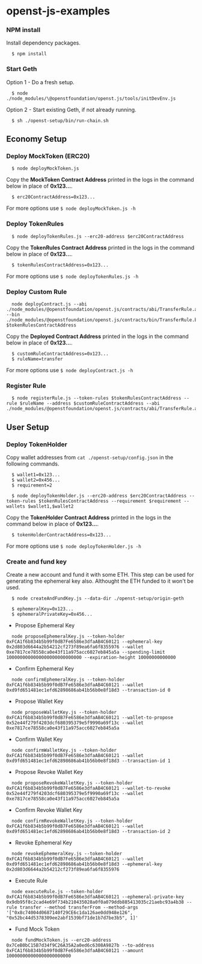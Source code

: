 # openst-js-examples

### NPM install
Install dependency packages.
```
  $ npm install
```

### Start Geth
Option 1 - Do a fresh setup.
```
  $ node ./node_modules/\@openstfoundation/openst.js/tools/initDevEnv.js 
```

Option 2 - Start existing Geth, if not already running.
```
  $ sh ./openst-setup/bin/run-chain.sh
```

## Economy Setup

### Deploy MockToken (ERC20)
```
  $ node deployMockToken.js
```

Copy the **MockToken Contract Address** printed in the logs in the command below in place of **0x123...**.

```
  $ erc20ContractAddress=0x123...
```

For more options use `$ node deployMockToken.js -h`


### Deploy TokenRules
```
  $ node deployTokenRules.js --erc20-address $erc20ContractAddress
```

Copy the **TokenRules Contract Address** printed in the logs in the command below in place of **0x123...**.

```
  $ tokenRulesContractAddress=0x123...
```

For more options use `$ node deployTokenRules.js -h`

### Deploy Custom Rule
```
  node deployContract.js --abi ./node_modules/@openstfoundation/openst.js/contracts/abi/TransferRule.abi --bin ./node_modules/@openstfoundation/openst.js/contracts/bin/TransferRule.bin $tokenRulesContractAddress

```

Copy the **Deployed Contract Address** printed in the logs in the command below in place of **0x123...**.

```
  $ customRuleContractAddress=0x123...
  $ ruleName=transfer
```

For more options use `$ node deployContract.js -h`

### Register Rule

```
  $ node registerRule.js --token-rules $tokenRulesContractAddress --rule $ruleName --address $customRuleContractAddress --abi ./node_modules/@openstfoundation/openst.js/contracts/abi/TransferRule.abi
```

## User Setup

### Deploy TokenHolder
Copy wallet addresses from `cat ./openst-setup/config.json` in the following commands.

```
  $ wallet1=0x123...
  $ wallet2=0x456...
  $ requirement=2
```
```
  $ node deployTokenHolder.js --erc20-address $erc20ContractAddress --token-rules $tokenRulesContractAddress --requirement $requirement --wallets $wallet1,$wallet2
```
Copy the **TokenHolder Contract Address** printed in the logs in the command below in place of **0x123...**.

```
  $ tokenHolderContractAddress=0x123...
```

For more options use `$ node deployTokenHolder.js -h`

### Create and fund key
Create a new account and fund it with some ETH. This step can be used for generating the ephemeral key also. Althought the ETH funded to it won't be used.
```
  $ node createAndFundKey.js --data-dir ./openst-setup/origin-geth
```

```
  $ ephemeralKey=0x123...
  $ ephemeralPrivateKey=0x456...
```

* Propose Ephemeral Key
```
  node proposeEphemeralKey.js --token-holder 0xFCA1f6b834b5b99f0dB7Fe6586e3dfaAB4C60121 --ephemeral-key 0x2d803d6644a2b54212cf273f89ea6fa6f8355976 --wallet 0xe7817ce78558ca0e43f11a975acc6027eb845a5a --spending-limit 1000000000000000000000000000 --expiration-height 10000000000000
```

* Confirm Ephemeral Key
```
  node confirmEphemeralKey.js --token-holder 0xFCA1f6b834b5b99f0dB7Fe6586e3dfaAB4C60121 --wallet 0xd9fd651481ec1efd62898686ab41b56b0e8f18d3 --transaction-id 0
```

* Propose Wallet Key
```
  node proposeWalletKey.js --token-holder 0xFCA1f6b834b5b99f0dB7Fe6586e3dfaAB4C60121 --wallet-to-propose 0x52e44f279f4203dcf680395379e5f9990a69f13c --wallet 0xe7817ce78558ca0e43f11a975acc6027eb845a5a
```

* Confirm Wallet Key
```
  node confirmWalletKey.js --token-holder 0xFCA1f6b834b5b99f0dB7Fe6586e3dfaAB4C60121 --wallet 0xd9fd651481ec1efd62898686ab41b56b0e8f18d3 --transaction-id 1
```

* Propose Revoke Wallet Key
```
  node proposeRevokeWalletKey.js --token-holder 0xFCA1f6b834b5b99f0dB7Fe6586e3dfaAB4C60121 --wallet-to-revoke 0x52e44f279f4203dcf680395379e5f9990a69f13c --wallet 0xe7817ce78558ca0e43f11a975acc6027eb845a5a
```

* Confirm Revoke Wallet Key
```
  node confirmRevokeWalletKey.js --token-holder 0xFCA1f6b834b5b99f0dB7Fe6586e3dfaAB4C60121 --wallet 0xd9fd651481ec1efd62898686ab41b56b0e8f18d3 --transaction-id 2
```

* Revoke Ephemeral Key
```
  node revokeEphemeralKey.js --token-holder 0xFCA1f6b834b5b99f0dB7Fe6586e3dfaAB4C60121 --wallet 0xd9fd651481ec1efd62898686ab41b56b0e8f18d3 --ephemeral-key 0x2d803d6644a2b54212cf273f89ea6fa6f8355976
```

* Execute Rule
```
  node executeRule.js --token-holder 0xFCA1f6b834b5b99f0dB7Fe6586e3dfaAB4C60121 --ephemeral-private-key 0x9db95f8c2cad4e69f734b210435028a0f0a079ddb885413035c21aebc93a4b38 --rule transfer --method transferFrom --method-args '["0x8c74004d0687140f29CE6c1da126ae0dd948e126", "0x52bc44d5378309ee2abf1539bf71de1b7d7be3b5", 1]'
```

* Fund Mock Token
```
  node fundMockToken.js --erc20-address 0x7CeB0bC15B7d34f9C26A35A2a0ed6c6308A9827b --to-address 0xFCA1f6b834b5b99f0dB7Fe6586e3dfaAB4C60121 --amount 100000000000000000000000
```